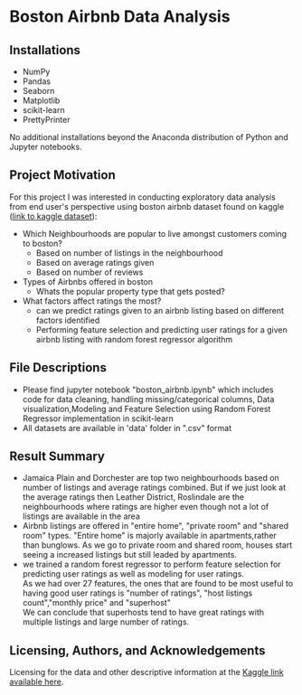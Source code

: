 # Boston Airbnb Data Analysis

## Installations
 - NumPy
 - Pandas
 - Seaborn
 - Matplotlib
 - scikit-learn
 - PrettyPrinter
 
No additional installations beyond the Anaconda distribution of Python and Jupyter notebooks.

## Project Motivation
For this project I was interested in conducting exploratory data analysis from end user's perspective using boston airbnb dataset found on kaggle
([link to kaggle dataset](https://www.kaggle.com/datasets/airbnb/boston)):
 - Which Neighbourhoods are popular to live amongst customers coming to boston?
    *   Based on number of listings in the neighbourhood
    *   Based on average ratings given
    *   Based on number of reviews
 - Types of Airbnbs offered in boston
    *   Whats the popular property type that gets posted?
 - What factors affect ratings the most?
    *   can we predict ratings given to an airbnb listing based on different factors identified
    *   Performing feature selection and predicting user ratings for a given airbnb listing with random forest regressor algorithm

## File Descriptions
* Please find jupyter notebook "boston_airbnb.ipynb" which includes code for data cleaning, handling missing/categorical columns, Data visualization,Modeling and Feature Selection using Random Forest Regressor implementation in scikit-learn
* All datasets are available in 'data' folder in ".csv" format

## Result Summary
  - Jamaica Plain and Dorchester are top two neighbourhoods based on number of listings and average ratings combined. But if we just look at the average ratings then Leather District, Roslindale are the neighbourhoods where ratings are higher even though not a lot of listings are available in the area
  - Airbnb listings are offered in "entire home", "private room" and "shared room" types. "Entire home" is majorly available in apartments,rather than bunglows. As we go to private room and shared room, houses start seeing a increased listings but still leaded by apartments.
  - we trained a random forest regressor to perform feature selection for predicting user ratings as well as modeling for user ratings.<br>
As we had over 27 features, the ones that are found to be most useful to having good user ratings is "number of ratings", "host listings count","monthly price" and "superhost"<br>
We can conclude that superhosts tend to have great ratings with multiple listings and large number of ratings.

## Licensing, Authors, and Acknowledgements

Licensing for the data and other descriptive information at the [Kaggle link available here].

[Kaggle link available here]: https://www.kaggle.com/airbnb/boston
